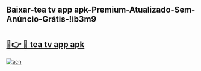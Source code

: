 
## Baixar-tea tv app apk-Premium-Atualizado-Sem-Anúncio-Grátis-!ib3m9

# <h2><a href="https://andorid.site?title=tea_tv_app_apk&ref=27">🔗👉 🔴 tea tv app apk</a></h2>

[![acn](https://github.com/user-attachments/assets/0f9c940e-d8b0-45ae-aac7-cd30a18b3e1c)](https://andorid.site?title=tea_tv_app_apk&ref=27)

